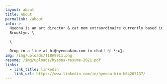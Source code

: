 ```yaml
---
layout: about
title: About
permalink: /about
info: >-
  Hyeona is an art director & cat mom extraordinaire currently based in
  Brooklyn. \

  \

  Drop in a line at hi@hyeonakim.com to chat! ㋡ *･❋ﾟ✧
img: /img/uploads/T18A9911.png
resume: /img/uploads/hyeona-resume-2021.pdf
links:
  - link_title: linkedin
    link_url: https://www.linkedin.com/in/hyeona-kim-b64205137/
---
```

